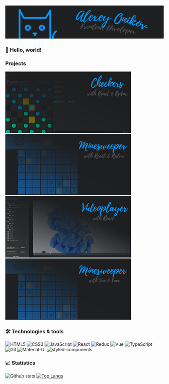 ![Main banner](https://github.com/onicat/onicat/blob/main/images/main.png)

### 👋 Hello, world!

### Projects

[![Checkers](https://github.com/onicat/onicat/blob/main/images/project-preview-1.png)](https://github.com/onicat/react-checkers)
[![Minesweeper](https://github.com/onicat/onicat/blob/main/images/project-preview-2.png)](https://github.com/onicat/react-minesweeper)
[![Videoplayer](https://github.com/onicat/onicat/blob/main/images/project-preview-3.png)](https://github.com/onicat/react-videoplayer)
[![Minesweeper](https://github.com/onicat/onicat/blob/main/images/project-preview-4.png)](https://github.com/onicat/vue-minesweeper)

### 🛠️ Technologies & tools

![HTML5](https://img.shields.io/badge/-HTML5-1d1f21?logo=html5)
![CSS3](https://img.shields.io/badge/-CSS3-1d1f21?logo=css3)
![JavaScript](https://img.shields.io/badge/-JavaScript-1d1f21?logo=javascript)
![React](https://img.shields.io/badge/-React-1d1f21?logo=react)
![Redux](https://img.shields.io/badge/-Redux-1d1f21?logo=redux)
![Vue](https://img.shields.io/badge/-Vue-1d1f21?logo=vue.js)
![TypeScript](https://img.shields.io/badge/-TypeScript-1d1f21?logo=typescript)
![Git](https://img.shields.io/badge/-Git-1d1f21?logo=git)
![Material-UI](https://img.shields.io/badge/-Material--UI-1d1f21?logo=material-ui)
![styled-components](https://img.shields.io/badge/-styled--components-1d1f21?logo=styled-components)

### 📈 Statistics

![Github stats](https://github-readme-stats.vercel.app/api?username=onicat&layout=compact&bg_color=1d1f21&title_color=0099ff&text_color=EBEBEB)
[![Top Langs](https://github-readme-stats.vercel.app/api/top-langs/?username=onicat&layout=compact&bg_color=1d1f21&title_color=0099ff&text_color=EBEBEB)](https://github.com/anuraghazra/github-readme-stats)

